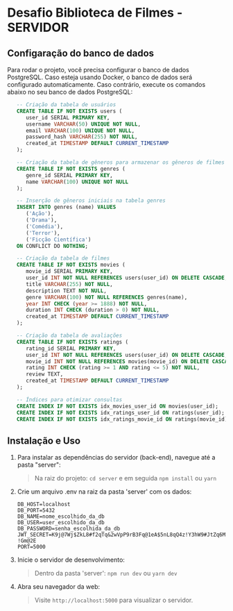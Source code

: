# Desafio Biblioteca de Filmes - SERVIDOR

## Configaração do banco de dados

Para rodar o projeto, você precisa configurar o banco de dados PostgreSQL. Caso esteja usando Docker, o banco de dados será configurado automaticamente. Caso contrário, execute os comandos abaixo no seu banco de dados PostgreSQL:

```sql
   -- Criação da tabela de usuários
   CREATE TABLE IF NOT EXISTS users (
      user_id SERIAL PRIMARY KEY,
      username VARCHAR(50) UNIQUE NOT NULL,
      email VARCHAR(100) UNIQUE NOT NULL,
      password_hash VARCHAR(255) NOT NULL,
      created_at TIMESTAMP DEFAULT CURRENT_TIMESTAMP
   );

   -- Criação da tabela de gêneros para armazenar os gêneros de filmes
   CREATE TABLE IF NOT EXISTS genres (
      genre_id SERIAL PRIMARY KEY,
      name VARCHAR(100) UNIQUE NOT NULL
   );

   -- Inserção de gêneros iniciais na tabela genres
   INSERT INTO genres (name) VALUES
      ('Ação'),
      ('Drama'),
      ('Comédia'),
      ('Terror'),
      ('Ficção Científica')
   ON CONFLICT DO NOTHING;

   -- Criação da tabela de filmes
   CREATE TABLE IF NOT EXISTS movies (
      movie_id SERIAL PRIMARY KEY,
      user_id INT NOT NULL REFERENCES users(user_id) ON DELETE CASCADE,
      title VARCHAR(255) NOT NULL,
      description TEXT NOT NULL,
      genre VARCHAR(100) NOT NULL REFERENCES genres(name),
      year INT CHECK (year >= 1888) NOT NULL,
      duration INT CHECK (duration > 0) NOT NULL,
      created_at TIMESTAMP DEFAULT CURRENT_TIMESTAMP
   );

   -- Criação da tabela de avaliações
   CREATE TABLE IF NOT EXISTS ratings (
      rating_id SERIAL PRIMARY KEY,
      user_id INT NOT NULL REFERENCES users(user_id) ON DELETE CASCADE,
      movie_id INT NOT NULL REFERENCES movies(movie_id) ON DELETE CASCADE,
      rating INT CHECK (rating >= 1 AND rating <= 5) NOT NULL,
      review TEXT,
      created_at TIMESTAMP DEFAULT CURRENT_TIMESTAMP
   );

   -- Índices para otimizar consultas
   CREATE INDEX IF NOT EXISTS idx_movies_user_id ON movies(user_id);
   CREATE INDEX IF NOT EXISTS idx_ratings_user_id ON ratings(user_id);
   CREATE INDEX IF NOT EXISTS idx_ratings_movie_id ON ratings(movie_id);
```

## Instalação e Uso

1. Para instalar as dependências do servidor (back-end), navegue até a pasta "server":

   > Na raiz do projeto: `cd server` e em seguida `npm install` ou `yarn`

2. Crie um arquivo .env na raiz da pasta 'server' com os dados:

   `DB_HOST=localhost` <br/>
   `DB_PORT=5432` <br/>
   `DB_NAME=nome_escolhido_da_db` <br/>
   `DB_USER=user_escolhido_da_db` <br/>
   `DB_PASSWORD=senha_escolhida_da_db` <br/>
   `JWT_SECRET=K9j@7Wj$ZkL8#f2qTq&2wVpP9rB3Fq@1eA$5nL8qQ4z!Y3hW9#JtZq6M!Gm@2E` <br/>
   `PORT=5000` <br/>

3. Inicie o servidor de desenvolvimento:

   > Dentro da pasta 'server': `npm run dev` ou `yarn dev`

4. Abra seu navegador da web:

   > Visite `http://localhost:5000` para visualizar o servidor.
